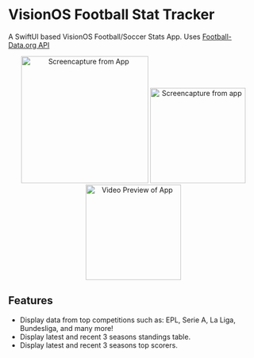 # VisionOS Football Stat Tracker

A SwiftUI based VisionOS Football/Soccer Stats App.
Uses [Football-Data.org API](https://www.football-data.org)

<p align="center">
<img width="256" alt="Screencapture from App" src="https://github.com/kumarannathan/VisionOS-Football-Stats-Tracker/assets/98358804/961291b3-0731-49c5-a118-e08df2d98ca8">
  <img height="192" alt="Screencapture from app" src="https://github.com/kumarannathan/VisionOS-Football-Stats-Tracker/assets/98358804/c5960c75-843c-487d-8376-bb3ff476bdd">
   <img height="192" alt="Video Preview of App" src="https://github.com/kumarannathan/VisionOS-Football-Stats-Tracker/assets/98358804/90781cb9-833a-4928-9330-b4f78c057f20">
</p>






## Features

- Display data from top competitions such as: EPL, Serie A, La Liga, Bundesliga, and many more!
- Display latest and recent 3 seasons standings table.
- Display latest and recent 3 seasons top scorers.

